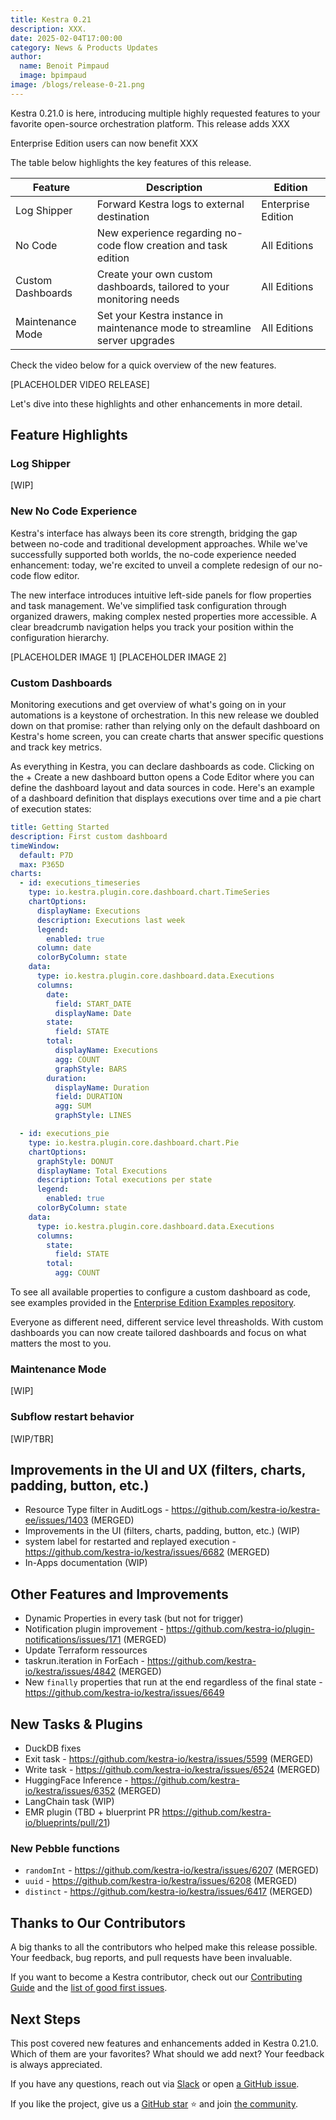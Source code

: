 ```yaml
---
title: Kestra 0.21
description: XXX.
date: 2025-02-04T17:00:00
category: News & Products Updates
author:
  name: Benoit Pimpaud
  image: bpimpaud
image: /blogs/release-0-21.png
---
```



Kestra 0.21.0 is here, introducing multiple highly requested features to your favorite open-source orchestration platform. This release adds XXX

Enterprise Edition users can now benefit XXX

The table below highlights the key features of this release.

| Feature                                          | Description                                                                                                                                                                               | Edition |
|--------------------------------------------------|-------------------------------------------------------------------------------------------------------------------------------------------------------------------------------------------| --- |
| Log Shipper                                      | Forward Kestra logs to external destination                                                                                                 | Enterprise Edition |
| No Code                                          | New experience regarding no-code flow creation and task edition                                                                             | All Editions |
| Custom Dashboards                                | Create your own custom dashboards, tailored to your monitoring needs                                                                        | All Editions |
| Maintenance Mode                                 | Set your Kestra instance in maintenance mode to streamline server upgrades                                                                  | All Editions |


Check the video below for a quick overview of the new features.

[PLACEHOLDER VIDEO RELEASE]

Let's dive into these highlights and other enhancements in more detail.

## Feature Highlights

### Log Shipper

[WIP]

### New No Code Experience

Kestra's interface has always been its core strength, bridging the gap between no-code and traditional development approaches. 
While we've successfully supported both worlds, the no-code experience needed enhancement: today, we're excited to unveil a complete redesign of our no-code flow editor.

The new interface introduces intuitive left-side panels for flow properties and task management. We've simplified task configuration through organized drawers, making complex nested properties more accessible. A clear breadcrumb navigation helps you track your position within the configuration hierarchy.

[PLACEHOLDER IMAGE 1]
[PLACEHOLDER IMAGE 2]

### Custom Dashboards

Monitoring executions and get overview of what's going on in your automations is a keystone of orchestration. In this new release we doubled down on that promise: rather than relying only on the default dashboard on Kestra's home screen, you can create charts that answer specific questions and track key metrics.

As everything in Kestra, you can declare dashboards as code. Clicking on the + Create a new dashboard button opens a Code Editor where you can define the dashboard layout and data sources in code. Here's an example of a dashboard definition that displays executions over time and a pie chart of execution states:

```yaml
title: Getting Started
description: First custom dashboard
timeWindow:
  default: P7D
  max: P365D
charts:
  - id: executions_timeseries
    type: io.kestra.plugin.core.dashboard.chart.TimeSeries
    chartOptions:
      displayName: Executions
      description: Executions last week
      legend:
        enabled: true
      column: date
      colorByColumn: state
    data:
      type: io.kestra.plugin.core.dashboard.data.Executions
      columns:
        date:
          field: START_DATE
          displayName: Date
        state:
          field: STATE
        total:
          displayName: Executions
          agg: COUNT
          graphStyle: BARS
        duration:
          displayName: Duration
          field: DURATION
          agg: SUM
          graphStyle: LINES

  - id: executions_pie
    type: io.kestra.plugin.core.dashboard.chart.Pie
    chartOptions:
      graphStyle: DONUT
      displayName: Total Executions
      description: Total executions per state
      legend:
        enabled: true
      colorByColumn: state
    data:
      type: io.kestra.plugin.core.dashboard.data.Executions
      columns:
        state:
          field: STATE
        total:
          agg: COUNT
```

To see all available properties to configure a custom dashboard as code, see examples provided in the [Enterprise Edition Examples repository](https://github.com/kestra-io/enterprise-edition-examples).

Everyone as different need, different service level threasholds. With custom dashboards you can now create tailored dashboards and focus on what matters the most to you.


### Maintenance Mode

[WIP]

### Subflow restart behavior

[WIP/TBR]

## Improvements in the UI and UX (filters, charts, padding, button, etc.)

- Resource Type filter in AuditLogs - https://github.com/kestra-io/kestra-ee/issues/1403 (MERGED)
- Improvements in the UI (filters, charts, padding, button, etc.) (WIP)
- system label for restarted and replayed execution - https://github.com/kestra-io/kestra/issues/6682 (MERGED)
- In-Apps documentation (WIP)

## Other Features and Improvements

- Dynamic Properties in every task (but not for trigger)
- Notification plugin improvement - https://github.com/kestra-io/plugin-notifications/issues/171 (MERGED)
- Update Terraform ressources
- taskrun.iteration in ForEach - https://github.com/kestra-io/kestra/issues/4842 (MERGED)
- New `finally` properties that run at the end regardless of the final state - https://github.com/kestra-io/kestra/issues/6649

## New Tasks & Plugins

- DuckDB fixes
- Exit task - https://github.com/kestra-io/kestra/issues/5599 (MERGED)
- Write task - https://github.com/kestra-io/kestra/issues/6524 (MERGED) 
- HuggingFace Inference - https://github.com/kestra-io/kestra/issues/6352 (MERGED) 
- LangChain task (WIP)
- EMR plugin (TBD + bluerprint PR https://github.com/kestra-io/blueprints/pull/21)

### New Pebble functions
- `randomInt` - https://github.com/kestra-io/kestra/issues/6207 (MERGED)
- `uuid` - https://github.com/kestra-io/kestra/issues/6208 (MERGED)
- `distinct` - https://github.com/kestra-io/kestra/issues/6417 (MERGED)

## Thanks to Our Contributors

A big thanks to all the contributors who helped make this release possible. Your feedback, bug reports, and pull requests have been invaluable.

If you want to become a Kestra contributor, check out our [Contributing Guide](https://kestra.io/docs/getting-started/contributing) and the [list of good first issues](https://github.com/search?q=org%3Akestra-io+label%3A%22good+first+issue%22+is%3Aopen&type=issues&utm_source=GitHub&utm_medium=github&utm_content=Good+First+Issues).

## Next Steps

This post covered new features and enhancements added in Kestra 0.21.0. Which of them are your favorites? What should we add next? Your feedback is always appreciated.

If you have any questions, reach out via [Slack](https://kestra.io/slack) or open [a GitHub issue](https://github.com/kestra-io/kestra).

If you like the project, give us a [GitHub star](https://github.com/kestra-io/kestra) ⭐️ and join [the community](https://kestra.io/slack).
